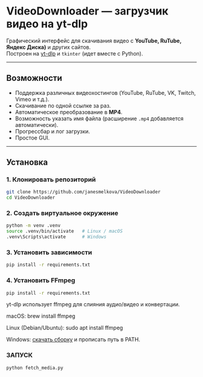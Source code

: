 # VideoDownloader — загрузчик видео на yt-dlp

Графический интерфейс для скачивания видео с **YouTube, RuTube, Яндекс Диска)** и других сайтов.  
Построен на [yt-dlp](https://github.com/yt-dlp/yt-dlp) и `tkinter` (идет вместе с Python).

---

## Возможности

- Поддержка различных видеохостингов (YouTube, RuTube, VK, Twitch, Vimeo и т.д.).  
- Скачивание по одной ссылке за раз.  
- Автоматическое преобразование в **MP4**.  
- Возможность указать имя файла (расширение `.mp4` добавляется автоматически).  
- Прогрессбар и лог загрузки.  
- Простое GUI.  

---

## Установка

### 1. Клонировать репозиторий
```bash
git clone https://github.com/janesmelkova/VideoDownloader
cd VideoDownloader
```

### 2. Создать виртуальное окружение
```bash
python -m venv .venv
source .venv/bin/activate   # Linux / macOS
.venv\Scripts\activate      # Windows
```

### 3. Установить зависимости
```bash
pip install -r requirements.txt
```

### 4. Установить FFmpeg
```bash
pip install -r requirements.txt
```
yt-dlp использует ffmpeg для слияния аудио/видео и конвертации.

macOS: brew install ffmpeg

Linux (Debian/Ubuntu): sudo apt install ffmpeg

Windows: [скачать сборку](https://www.gyan.dev/ffmpeg/builds/) и прописать путь в PATH.

### ЗАПУСК
```bash
python fetch_media.py
```
